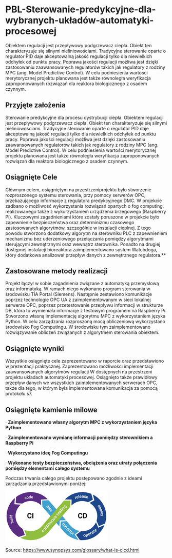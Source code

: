 # PBL-Sterowanie-predykcyjne-dla-wybranych-układów-automatyki-procesowej

 Obiektem regulacji jest przepływowy podgrzewacz ciepła. Obiekt ten charakteryzuje się silnymi nieliniowościami. Tradycyjne sterowanie oparte o regulator PID daje akceptowalną jakość regulacji tylko dla niewielkich odchyłek od punktu pracy. Poprawa jakości regulacji możliwa jest dzięki zastosowaniu zaawansowanych regulatorów takich jak regulatory z rodziny MPC (ang. Model Predictive Control). W celu podniesienia wartości merytorycznej projektu planowana jest także równoległa weryfikacja zaproponowanych rozwiązań dla reaktora biologicznego z osadem czynnym.

## Przyjęte założenia

Sterowanie predykcyjne dla procesu dystrybucji ciepła. Obiektem regulacji jest przepływowy podgrzewacz ciepła. Obiekt ten charakteryzuje się silnymi nieliniowościami. Tradycyjne sterowanie oparte o regulator PID daje akceptowalną jakość regulacji tylko dla niewielkich odchyłek od punktu pracy. Poprawa jakości regulacji możliwa jest dzięki zastosowaniu zaawansowanych regulatorów takich jak regulatory z rodziny MPC (ang. Model Predictive Control). W celu podniesienia wartości merytorycznej projektu planowana jest także równoległa weryfikacja zaproponowanych rozwiązań dla reaktora biologicznego z osadem czynnym.

## Osiągnięte Cele

Głównym celem, osiągniętym na przestrzeniprojektu było stworzenie rozproszonego systemu sterowania, przy pomocy serwerów
OPC, przekazującego informacje z regulatora predykcyjnego DMC. W projekcie
zadbano o możliwość wykorzystania rozwiązań opartych o fog computing,
realizowanego także z wykorzystaniem urządzenia brzegowego (Raspberry Pi).
Kluczowymi zagadnieniami które zostały poruszone w projekcie było zapewnienie
bezpieczeństwa oraz determinizmu czasowego zastosowanych algorytmów,
szczególnie w instalacji cieplnej. Z tego powodu stworzono dodatkowy algorytm
na sterowniku PLC z zapewnieniem mechanizmu bez uderzeniowego przełączania
pomiędzy algorytmami sterującymi zewnętrznymi oraz wewnątrz sterownika. Ponadto
na drugiej dostępnej instalacji bioreaktora zaimplementowano system Watchdoga,
który dodatkowa analizował przepływ danych z zewnętrznego regulatora.**

## Zastosowane metody realizacji

Projekt łączył w sobie
zagadnienia związane z automatyką przemysłową oraz informatyką. W ramach niego wykonano
program sterowania w środowisku TIA Portal (Siemens). Następnie zestawiono
komunikacje poprzez technologie OPC UA z zaimplementowanym w sieci lokalnej
serwerze OPC, poprzez przetestowanie przepływu informacji w strukturze DB,
która to wymieniała informacje z testowym programem na Raspberry Pi. Stworzono
własną implementację algorytmu MPC z wykorzystaniem języka Python. W celu
zarządzania rozproszoną mocą obliczeniową wykorzystano środowisko Fog
Computingu. W środowisku tym zaimplementowano rozwiązywanie obliczeń związanych
z algorytmem sterowania obiektem.

## Osiągnięte wyniki

Wszystkie osiągnięte cele zaprezentowano w raporcie oraz
przedstawiono w prezentacji praktycznej. Zaprezentowano możliwości
implementacji zaawansowanych algorytmów regulacji W dostępnych na przestrzeni
projektu układach automatyki procesowej. Osiągnięto także prawidłowy przepływ danych we wszystkich
zaimplementowanych serwerach OPC, także dla tego, w którym była implementowana
komunikacja za pomocą protokołu s7.

## Osiągnięte kamienie milowe

· **Zaimplementowano własny algorytm MPC z
wykorzystaniem języka Python**

· **Zaimplementowano wymianę informacji pomiędzy
sterownikiem a Raspberry Pi**

· **Wykorzystano ideę Fog Computingu**

· **Wykonano testy bezpieczeństwa, obciążenia oraz utraty połączenia pomiędzy
elementami całego systemu**



Podczas trwania całego projektu postępowano zgodnie z ideami zarządzania przedstawionymi poniżej:

![img1.bmp](\img\img1.bmp "1")



Source: https://www.synopsys.com/glossary/what-is-cicd.html

